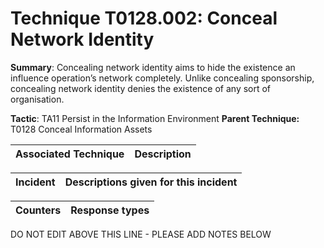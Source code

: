 # Technique T0128.002: Conceal Network Identity

**Summary**: Concealing network identity aims to hide the existence an influence operation’s network completely. Unlike concealing sponsorship, concealing network identity denies the existence of any sort of organisation.

**Tactic**: TA11 Persist in the Information Environment            **Parent Technique:** T0128 Conceal Information Assets


| Associated Technique | Description |
| --------- | ------------------------- |



| Incident | Descriptions given for this incident |
| -------- | -------------------- |



| Counters | Response types |
| -------- | -------------- |


DO NOT EDIT ABOVE THIS LINE - PLEASE ADD NOTES BELOW